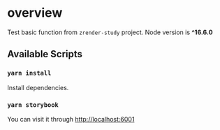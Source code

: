 # overview

Test basic function from `zrender-study` project.
Node version is **^16.6.0**

## Available Scripts

### `yarn install`

Install dependencies.

### `yarn storybook`

You can visit it through [http://localhost:6001](http://localhost:6001)
